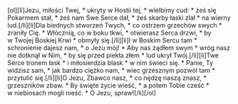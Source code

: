 [ol][li]Jezu, miłości Twej, * ukryty w Hostii tej, * wielbimy cud: * żeś się Pokarmem stał, * żeś nam Swe Serce dał, * żeś skarby łaski zlał * na wierny lud.[/li][li]Dla biednych stworzeń Twych, * co ostrzem grzechów swych * zraniły Cię. * Włócznią, co w boku tkwi, * otwierasz Serca drzwi, * by w Twojej Boskiej Krwi * obmyły się.[/li][li]I w Boskim Sercu tam * schronienie dajesz nam, * o Jezu mój! * Aby nas żądłem swym * wróg nasz nie dotknął w Nim, * by się przed piekła złem * lud ukrył Twój.[/li][li]Twe Serce tronem łask * i miłosierdzia blask * w nim świeci się. * Panie, Ty widzisz sam, * jak bardzo ciężko nam, * wiec grzesznym pozwól tam * przytulić się.[/li][li]O Jezu, Zbawco nasz, * co nędzę naszą znasz, * grzeszników zbaw. * By święte życie wieść, * a potem Tobie cześć * w niebiosach mogli nieść. * O Jezu, spraw![/li][/ol]
